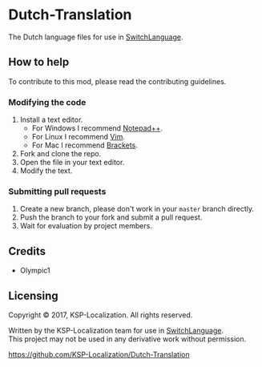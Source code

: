 # Dutch-Translation
The Dutch language files for use in [SwitchLanguage](https://github.com/KSP-Localization/SwitchLanguage).

## How to help
To contribute to this mod, please read the contributing guidelines.

### Modifying the code

1. Install a text editor.
    * For Windows I recommend [Notepad++](https://notepad-plus-plus.org/).
    * For Linux I recommend [Vim](http://www.vim.org/).
    * For Mac I recommend [Brackets](http://brackets.io/).
2. Fork and clone the repo.
3. Open the file in your text editor.
4. Modify the text.

### Submitting pull requests

1. Create a new branch, please don't work in your `master` branch directly.
2. Push the branch to your fork and submit a pull request.
3. Wait for evaluation by project members.

## Credits
* Olympic1

## Licensing
Copyright © 2017, KSP-Localization. All rights reserved.

Written by the KSP-Localization team for use in [SwitchLanguage](https://github.com/KSP-Localization/SwitchLanguage).  
This project may not be used in any derivative work without permission.

https://github.com/KSP-Localization/Dutch-Translation
